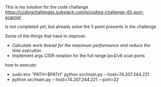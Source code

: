 This is my solution for the code challange https://codingchallenges.substack.com/p/coding-challenge-45-port-scanner


Is not completed yet, but already solve the 5 point presents in the challenge


Some of the things that have to improve:
 - _Calculate work thread for the maximum performance and reduce the time execution_
 - Implement args CIDR notation for the full range ipv4/v6 scan ports


how to execute:
 - sudo env "PATH=$PATH" python src/main.py --host=74.207.244.221
 - python src/main.py --host=74.207.244.221 --port=22
